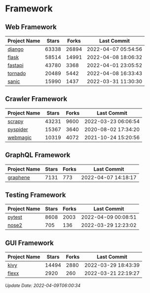 # Framework

## Web Framework
| Project Name | Stars | Forks | Last Commit |
| ------------ | ----- | ----- | ----------- |
| [django](https://github.com/django/django) | 63338 | 26894 | 2022-04-07 05:54:56 |
| [flask](https://github.com/pallets/flask) | 58514 | 14991 | 2022-04-08 18:06:32 |
| [fastapi](https://github.com/tiangolo/fastapi) | 43780 | 3368 | 2022-04-01 23:05:52 |
| [tornado](https://github.com/tornadoweb/tornado) | 20489 | 5442 | 2022-04-08 16:33:43 |
| [sanic](https://github.com/sanic-org/sanic) | 15990 | 1437 | 2022-03-31 11:30:30 |

## Crawler Framework
| Project Name | Stars | Forks | Last Commit |
| ------------ | ----- | ----- | ----------- |
| [scrapy](https://github.com/scrapy/scrapy) | 43231 | 9600 | 2022-03-23 06:06:54 |
| [pyspider](https://github.com/binux/pyspider) | 15367 | 3640 | 2020-08-02 17:34:20 |
| [webmagic](https://github.com/code4craft/webmagic) | 10319 | 4072 | 2021-10-24 15:20:56 |

## GraphQL Framework
| Project Name | Stars | Forks | Last Commit |
| ------------ | ----- | ----- | ----------- |
| [graphene](https://github.com/graphql-python/graphene) | 7131 | 773 | 2022-04-07 14:18:17 |

## Testing Framework
| Project Name | Stars | Forks | Last Commit |
| ------------ | ----- | ----- | ----------- |
| [pytest](https://github.com/pytest-dev/pytest) | 8608 | 2003 | 2022-04-09 00:08:51 |
| [nose2](https://github.com/nose-devs/nose2) | 705 | 136 | 2022-03-29 12:23:02 |

## GUI Framework
| Project Name | Stars | Forks | Last Commit |
| ------------ | ----- | ----- | ----------- |
| [kivy](https://github.com/kivy/kivy) | 14494 | 2880 | 2022-03-29 18:43:39 |
| [flexx](https://github.com/flexxui/flexx) | 2920 | 260 | 2022-03-21 22:19:27 |

*Update Date: 2022-04-09T06:00:34*